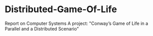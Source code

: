 # Distributed-Game-Of-Life
Report on Computer Systems A project: "Conway’s Game of Life in a Parallel and a Distributed Scenario"
